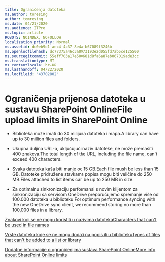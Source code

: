 ```yaml
---
title: Ograničenja datoteka
ms.author: toresing
author: tomresing
ms.date: 04/21/2020
ms.audience: ITPro
ms.topic: article
ROBOTS: NOINDEX, NOFOLLOW
localization_priority: Normal
ms.assetid: dc0eb9d1-aec4-4c37-8e4a-b67089f3246b
ms.openlocfilehash: dc77375a46c3a0973193e2d055fd7ab5ce125500
ms.sourcegitcommit: 55eff703a17e500681d8fa6a87eb067019ade3cc
ms.translationtype: MT
ms.contentlocale: hr-HR
ms.lasthandoff: 04/22/2020
ms.locfileid: "43702802"
---
```

# <a name="file-upload-limits-in-sharepoint-online"></a><span data-ttu-id="372b6-102">Ograničenja prijenosa datoteka u sustavu SharePoint Online</span><span class="sxs-lookup"><span data-stu-id="372b6-102">File upload limits in SharePoint Online</span></span>

- <span data-ttu-id="372b6-103">Biblioteka može imati do 30 milijuna datoteka i mapa.</span><span class="sxs-lookup"><span data-stu-id="372b6-103">A library can have up to 30 million files and folders.</span></span>
    
- <span data-ttu-id="372b6-104">Ukupna duljina URL-a, uključujući naziv datoteke, ne može premašiti 400 znakova.</span><span class="sxs-lookup"><span data-stu-id="372b6-104">The total length of the URL, including the file name, can't exceed 400 characters.</span></span>
    
- <span data-ttu-id="372b6-105">Svaka datoteka kaša biti manje od 15 GB.</span><span class="sxs-lookup"><span data-stu-id="372b6-105">Each file mush be less than 15 GB.</span></span> <span data-ttu-id="372b6-106">Datoteke pridružene stavkama popisa mogu biti veličine do 250 MB.</span><span class="sxs-lookup"><span data-stu-id="372b6-106">Files attached to list items can be up to 250 MB in size.</span></span>
    
- <span data-ttu-id="372b6-107">Za optimalnu sinkronizaciju performansi s novim klijentom za sinkronizaciju sa servisom OneDrive preporučujemo spremanje više od 100.000 datoteka u biblioteku.</span><span class="sxs-lookup"><span data-stu-id="372b6-107">For optimum performance syncing with the new OneDrive sync client, we recommend storing no more than 100,000 files in a library.</span></span> 
    
[<span data-ttu-id="372b6-108">Znakovi koji se ne mogu koristiti u nazivima datoteka</span><span class="sxs-lookup"><span data-stu-id="372b6-108">Characters that can't be used in file names</span></span>](https://go.microsoft.com/fwlink/?linkid=866430)
  
[<span data-ttu-id="372b6-109">Vrste datoteka koje se ne mogu dodati na popis ili u biblioteku</span><span class="sxs-lookup"><span data-stu-id="372b6-109">Types of files that can't be added to a list or library</span></span>](https://go.microsoft.com/fwlink/?linkid=273757)
  
[<span data-ttu-id="372b6-110">Dodatne informacije o ograničenjima sustava SharePoint Online</span><span class="sxs-lookup"><span data-stu-id="372b6-110">More info about SharePoint Online limits</span></span>](https://go.microsoft.com/fwlink/?linkid=271273)
  

